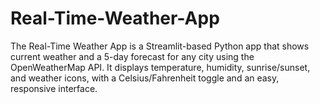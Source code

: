 # Real-Time-Weather-App
The Real-Time Weather App is a Streamlit-based Python app that shows current weather and a 5-day forecast for any city using the OpenWeatherMap API. It displays temperature, humidity, sunrise/sunset, and weather icons, with a Celsius/Fahrenheit toggle and an easy, responsive interface.
